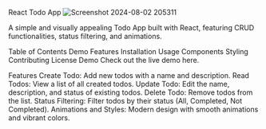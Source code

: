 React Todo App
![Screenshot 2024-08-02 205311](https://github.com/user-attachments/assets/4795813c-0da0-41f7-a35f-5e868ef48234)

A simple and visually appealing Todo App built with React, featuring CRUD functionalities, status filtering, and animations.

Table of Contents
Demo
Features
Installation
Usage
Components
Styling
Contributing
License
Demo
Check out the live demo here.

Features
Create Todo: Add new todos with a name and description.
Read Todos: View a list of all created todos.
Update Todo: Edit the name, description, and status of existing todos.
Delete Todo: Remove todos from the list.
Status Filtering: Filter todos by their status (All, Completed, Not Completed).
Animations and Styles: Modern design with smooth animations and vibrant colors.
